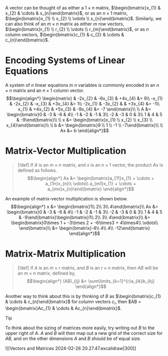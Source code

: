 A vector can be thought of as either a $1\times n$ matrix, $\begin{bmatrix}x_{1} & x_{2} & \cdots & x_{n}\end{bmatrix}$, or as an $n\times 1$ matrix, $\begin{bmatrix}x_{1} \\ x_{2} \\ \vdots \\ x_{n}\end{bmatrix}$.
Similarly, we can also think of an $m\times n$ matrix as either $m$ row vectors, $\begin{bmatrix}r_{1} \\ r_{2} \\ \vdots \\ r_{m}\end{bmatrix}$, or as $n$ column vectors, $\begin{bmatrix}c_{1} & c_{2} & \cdots & c_{n}\end{bmatrix}$.

# Encoding Systems of Linear Equations
A system of $n$ linear equations in $n$ variables is commonly encoded in an $n\times n$ matrix and an $n\times 1$ column vector.
$$\begin{align*}
\begin{matrix}
        & -2x_{2} & -6x_{3} & +4x_{4} &= 9\\
 -x_{1} & -2x_{2} &  -x_{3} & +3x_{4} &= 1\\
-2x_{1} & -3x_{2} &         & +3x_{4} &= -1\\
  x_{1} & +4x_{2} & +5x_{3} & -9x_{4} &= -7
\end{matrix}\\
\\
A &= \begin{bmatrix}0 & -3 & -6 & 4\\
-1 & -2 & -1 & 3\\
-2 & -3 & 0 & 3\\
1 & 4 & 5 & -9\end{bmatrix}\\
\\
x &= \begin{bmatrix}x_{1} \\ x_{2} \\ x_{3} \\ x_{4}\end{bmatrix}\\
\\
b &= \begin{bmatrix}9 \\ 1 \\ -1 \\ -7\end{bmatrix}\\
\\
Ax &= b
\end{align*}$$

# Matrix-Vector Multiplication
>[!def]
>If $A$ is an $m\times n$ matrix, and $x$ is an $n\times 1$ vector, the product $Ax$ is defined as follows.
>$$\begin{align*}
Ax &= \begin{bmatrix}a_{11}x_{1} + \cdots + a_{1n}x_{n}\\
\vdots\\
a_{m1}x_{1} + \cdots + a_{mn}x_{n}\end{bmatrix}
\end{align*}$$

An example of matrix-vector multiplication is shown below.
$$\begin{align*}
x &= \begin{bmatrix}1\\
2\\
3\\
4\end{bmatrix}\\
Ax &= \begin{bmatrix}0 & -3 & -6 & 4\\
-1 & -2 & -1 & 3\\
-2 & -3 & 0 & 3\\
1 & 4 & 5 & -9\end{bmatrix}\begin{bmatrix}1\\
2\\
3\\
4\end{bmatrix}\\
&= \begin{bmatrix}0\times 1 + -3\times 2 + -6\times3 + 4\times4\\
\vdots\\
\end{bmatrix}\\
&= \begin{bmatrix}-8\\
4\\
4\\
-12\end{bmatrix}
\end{align*}$$
# Matrix-Matrix Multiplication
>[!def]
>If $A$ is an $m\times r$ matrix, and $B$ is an $r\times n$ matrix, then $AB$ will be an $m\times n$ matrix, defined by,
>$$\begin{align*}
(AB)_{ij} &= \sum\limits_{k=1}^{r}a_{ik}b_{kj}
\end{align*}$$

Another way to think about this is by thinking of $B$ as $\begin{bmatrix}c_{1} & \cdots & c_{n}\end{bmatrix}$ for column vectors $c_{i}$, then $AB = \begin{bmatrix}Ac_{1} & \cdots & Ac_{n}\end{bmatrix}$.

>[!tip]
>To think about the sizing of matrices more easily, try writing out $B$ to the upper right of $A$. $A$ and $B$ will then map out a new grid of the correct size for $AB$, and on the other dimensions $A$ and $B$ should be of equal size.
>
>![[Vectors and Matrices 2024-02-26 20.27.47.excalidraw|300]]



